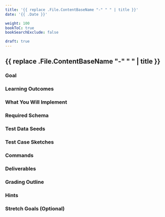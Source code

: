 ```yaml
---
title: '{{ replace .File.ContentBaseName "-" " " | title }}'
date: '{{ .Date }}'

weight: 100
bookToC: true
bookSearchExclude: false

draft: true
---
```


## {{ replace .File.ContentBaseName "-" " " | title }}

### Goal

### Learning Outcomes

### What You Will Implement


### Required Schema

### Test Data Seeds

### Test Case Sketches

### Commands

### Deliverables

### Grading Outline

### Hints

### Stretch Goals (Optional)